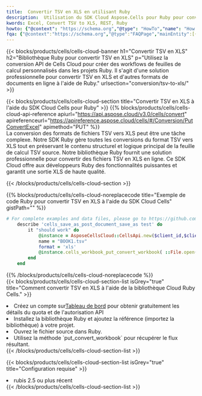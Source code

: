 ```yaml
---
title:  Convertir TSV en XLS en utilisant Ruby
description:  Utilisation du SDK Cloud Aspose.Cells pour Ruby pour convertir un fichier au format TSV en fichier au format XLS.
kwords: Excel, Convert TSV to XLS, REST, Ruby
howto: {"@context": "https://schema.org","@type": "HowTo","name": "How to convert TSV to XLS using the Cells Cloud Ruby library.","description": "How to convert TSV to XLS using the Cells Cloud Ruby library.","image": {"@type": "ImageObject"},"url": "/ruby/conversion/tsv-to-xls/","step": [{ "@type": "HowToStep","name": "How to convert TSV to XLS using the Cells Cloud Ruby library. step 1", "image": {"@type": "ImageObject",},"url": "/ruby/conversion/tsv-to-xls/","text": "Register an account at <a href='https://dashboard.aspose.cloud/'>Dashboard</a> to get free API quota & authorization details",},{ "@type": "HowToStep","name": "How to convert TSV to XLS using the Cells Cloud Ruby library. step 1", "image": {"@type": "ImageObject",},"url": "/ruby/conversion/tsv-to-xls/","text": "Install Ruby library and add the reference (import the library) to your project.",},{ "@type": "HowToStep","name": "How to convert TSV to XLS using the Cells Cloud Ruby library. step 1", "image": {"@type": "ImageObject",},"url": "/ruby/conversion/tsv-to-xls/","text": "Open the source file in Ruby.",},{ "@type": "HowToStep","name": "How to convert TSV to XLS using the Cells Cloud Ruby library. step 1", "image": {"@type": "ImageObject",},"url": "/ruby/conversion/tsv-to-xls/","text": "Use the `put_convert_workbook` method to retrieve the resulting stream.",}, ],"supply": {"@type": "HowToSupply","name": "document"},"tool": [{"@type": "HowToTool","name": "RubyMine, Visual Studio Code, Aptana Studio, NetBeans"},{"@type": "HowToTool","name": "Aspose Cells"}],"totalTime": "PT6M"}
fqa: {"@context":"https://schema.org","@type":"FAQPage","mainEntity":[{"@type":"Question","name":"Why convert file formats in C# using REST API?","acceptedAnswer":{"@type":"Answer","text":"Documents are encoded in many ways, and some files may be incompatible with the software you use. To open and read such files, just convert them to appropriate file formats.<br/><ol><li>Install .NET SDK and add the reference (import the library) to your project.</li><li>Open the source file in C# using REST API.</li><li>Call the PutConvertWorkbookRequest() method, passing an output filename with required extension.</li><li>Get the result of conversion as a separate file.</li></ol>"}},{"@type":"Question","name":"What file formats can I convert with your C# library?","acceptedAnswer":{"@type":"Answer","text":"We support a variety of file formats for conversion using .NET library, including XLSX, Excel, xls , PDF, CSV, HTML, Markdown, XML, PNG, JPG, TIFF, Json, TXT and many more."}},{"@type":"Question","name":"What is the maximum allowed file size for conversion using this .NET library?","acceptedAnswer":{"@type":"Answer","text":"There are no file size limits for format conversions using .NET library."}}]}
---
```

{{< blocks/products/cells/cells-cloud-banner h1="Convertir TSV en XLS" h2="Bibliothèque Ruby pour convertir TSV en XLS" p="Utilisez la conversion API de Cells Cloud pour créer des workflows de feuilles de calcul personnalisés dans les projets Ruby. Il s\'agit d\'une solution professionnelle pour convertir TSV en XLS et d\'autres formats de documents en ligne à l\'aide de Ruby." urlsection="conversion/tsv-to-xls/" >}}

{{< blocks/products/cells/cells-cloud-section title="Convertir TSV en XLS à l\'aide du SDK Cloud Cells pour Ruby" >}}
{{% blocks/products/cells/cells-cloud-api-reference apiurl="https://api.aspose.cloud/v3.0/cells/convert" apireferenceurl="https://apireference.aspose.cloud/cells/#/Conversion/PutConvertExcel" apimethod="PUT" %}}
<br/>
La conversion des formats de fichiers TSV vers XLS peut être une tâche complexe. Notre SDK Ruby gère toutes les conversions du format TSV vers XLS tout en préservant le contenu structurel et logique principal de la feuille de calcul TSV source. Notre bibliothèque Ruby fournit une solution professionnelle pour convertir des fichiers TSV en XLS en ligne. Ce SDK Cloud offre aux développeurs Ruby des fonctionnalités puissantes et garantit une sortie XLS de haute qualité.

{{< /blocks/products/cells/cells-cloud-section >}}

{{% blocks/products/cells/cells-cloud-noreplacecode title="Exemple de code Ruby pour convertir TSV en XLS à l\'aide du SDK Cloud Cells" gistPath="" %}}
 
```ruby
# For complete examples and data files, please go to https://github.com/aspose-cells-cloud/aspose-cells-cloud-ruby/
    describe 'cells_save_as_post_document_save_as test' do
        it "should work" do
            @instance = AsposeCellsCloud::CellsApi.new($client_id,$client_secret,"v3.0","https://api.aspose.cloud/")
            name = "BOOK1.tsv"
            format = 'xls'
            @instance.cells_workbook_put_convert_workbook( ::File.open(File.expand_path("data/"+name),"r")  {|io| io.read(io.size) },{:format=>format})     
        end
    end
```
 
{{% /blocks/products/cells/cells-cloud-noreplacecode %}}
<br/>
{{< blocks/products/cells/cells-cloud-section-list isGrey="true" title="Comment convertir TSV en XLS à l\'aide de la bibliothèque Cloud Ruby Cells." >}}
<li> Créez un compte sur<a href="https://dashboard.aspose.cloud/">Tableau de bord</a> pour obtenir gratuitement les détails du quota et de l'autorisation API</li>
<li>Installez la bibliothèque Ruby et ajoutez la référence (importez la bibliothèque) à votre projet.</li>
<li>Ouvrez le fichier source dans Ruby.</li>
<li>Utilisez la méthode `put_convert_workbook` pour récupérer le flux résultant.</li>
{{< /blocks/products/cells/cells-cloud-section-list >}}

{{< blocks/products/cells/cells-cloud-section-list isGrey="true" title="Configuration requise" >}}
<li>rubis 2.5 ou plus récent</li>
{{< /blocks/products/cells/cells-cloud-section-list >}}
